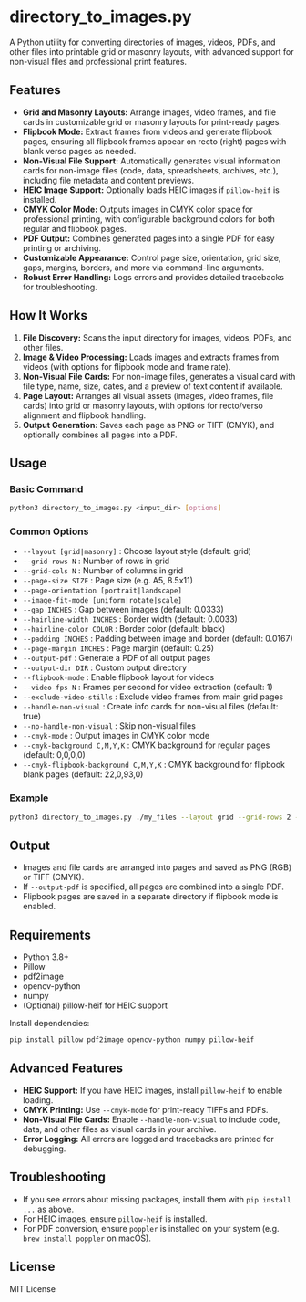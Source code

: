 # directory_to_images.py

A Python utility for converting directories of images, videos, PDFs, and other files into printable grid or masonry layouts, with advanced support for non-visual files and professional print features.

## Features

- **Grid and Masonry Layouts:** Arrange images, video frames, and file cards in customizable grid or masonry layouts for print-ready pages.
- **Flipbook Mode:** Extract frames from videos and generate flipbook pages, ensuring all flipbook frames appear on recto (right) pages with blank verso pages as needed.
- **Non-Visual File Support:** Automatically generates visual information cards for non-image files (code, data, spreadsheets, archives, etc.), including file metadata and content previews.
- **HEIC Image Support:** Optionally loads HEIC images if `pillow-heif` is installed.
- **CMYK Color Mode:** Outputs images in CMYK color space for professional printing, with configurable background colors for both regular and flipbook pages.
- **PDF Output:** Combines generated pages into a single PDF for easy printing or archiving.
- **Customizable Appearance:** Control page size, orientation, grid size, gaps, margins, borders, and more via command-line arguments.
- **Robust Error Handling:** Logs errors and provides detailed tracebacks for troubleshooting.

## How It Works

1. **File Discovery:** Scans the input directory for images, videos, PDFs, and other files.
2. **Image & Video Processing:** Loads images and extracts frames from videos (with options for flipbook mode and frame rate).
3. **Non-Visual File Cards:** For non-image files, generates a visual card with file type, name, size, dates, and a preview of text content if available.
4. **Page Layout:** Arranges all visual assets (images, video frames, file cards) into grid or masonry layouts, with options for recto/verso alignment and flipbook handling.
5. **Output Generation:** Saves each page as PNG or TIFF (CMYK), and optionally combines all pages into a PDF.

## Usage

### Basic Command

```bash
python3 directory_to_images.py <input_dir> [options]
```

### Common Options

- `--layout [grid|masonry]` : Choose layout style (default: grid)
- `--grid-rows N` : Number of rows in grid
- `--grid-cols N` : Number of columns in grid
- `--page-size SIZE` : Page size (e.g. A5, 8.5x11)
- `--page-orientation [portrait|landscape]`
- `--image-fit-mode [uniform|rotate|scale]`
- `--gap INCHES` : Gap between images (default: 0.0333)
- `--hairline-width INCHES` : Border width (default: 0.0033)
- `--hairline-color COLOR` : Border color (default: black)
- `--padding INCHES` : Padding between image and border (default: 0.0167)
- `--page-margin INCHES` : Page margin (default: 0.25)
- `--output-pdf` : Generate a PDF of all output pages
- `--output-dir DIR` : Custom output directory
- `--flipbook-mode` : Enable flipbook layout for videos
- `--video-fps N` : Frames per second for video extraction (default: 1)
- `--exclude-video-stills` : Exclude video frames from main grid pages
- `--handle-non-visual` : Create info cards for non-visual files (default: true)
- `--no-handle-non-visual` : Skip non-visual files
- `--cmyk-mode` : Output images in CMYK color mode
- `--cmyk-background C,M,Y,K` : CMYK background for regular pages (default: 0,0,0,0)
- `--cmyk-flipbook-background C,M,Y,K` : CMYK background for flipbook blank pages (default: 22,0,93,0)

### Example

```bash
python3 directory_to_images.py ./my_files --layout grid --grid-rows 2 --grid-cols 2 --output-pdf --handle-non-visual
```

## Output

- Images and file cards are arranged into pages and saved as PNG (RGB) or TIFF (CMYK).
- If `--output-pdf` is specified, all pages are combined into a single PDF.
- Flipbook pages are saved in a separate directory if flipbook mode is enabled.

## Requirements

- Python 3.8+
- Pillow
- pdf2image
- opencv-python
- numpy
- (Optional) pillow-heif for HEIC support

Install dependencies:

```bash
pip install pillow pdf2image opencv-python numpy pillow-heif
```

## Advanced Features

- **HEIC Support:** If you have HEIC images, install `pillow-heif` to enable loading.
- **CMYK Printing:** Use `--cmyk-mode` for print-ready TIFFs and PDFs.
- **Non-Visual File Cards:** Enable `--handle-non-visual` to include code, data, and other files as visual cards in your archive.
- **Error Logging:** All errors are logged and tracebacks are printed for debugging.

## Troubleshooting

- If you see errors about missing packages, install them with `pip install ...` as above.
- For HEIC images, ensure `pillow-heif` is installed.
- For PDF conversion, ensure `poppler` is installed on your system (e.g. `brew install poppler` on macOS).

## License

MIT License
